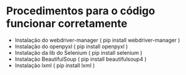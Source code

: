 # Procedimentos para o código funcionar corretamente

* Instalação do webdriver-manager ( pip install webdriver-manager )
* Instalação do openpyxl ( pip install openpyxl )
* Instalação da lib do Selenium ( pip install selenium )
* Instalação BeautifulSoup ( pip install beautifulsoup4 )
* Instalação lxml ( pip install lxml )
